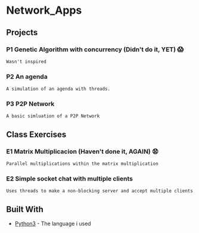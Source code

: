 # Network_Apps

## Projects

### P1 Genetic Algorithm with concurrency (Didn't do it, YET) :scream:
```
Wasn't inspired
```
### P2 An agenda 
```
A simulation of an agenda with threads.
```
### P3 P2P Network
```
A basic simluation of a P2P Network
```

## Class Exercises
### E1 Matrix Multiplicacion (Haven't done it, AGAIN) :anguished:
```
Parallel multiplications within the matrix multiplication  
```
### E2 Simple socket chat with multiple clients
```
Uses threads to make a non-blocking server and accept multiple clients
```

## Built With

* [Python3](https://www.python.org/download/releases/3.0/) - The language i used
